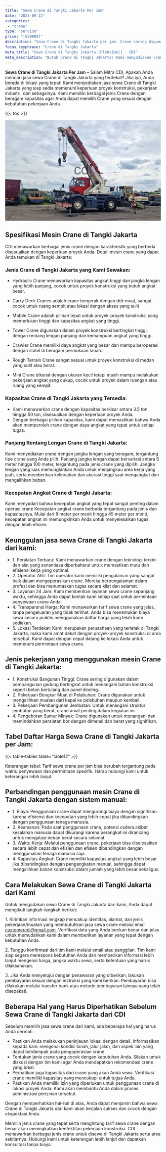 ```yaml
---
title: "Sewa Crane di Tangki Jakarta Per Jam"
date: "2023-09-22"
categories:
 - "crane"
type: "service"
price: "[650000]"
description: "Sewa Crane di Tangki Jakarta per jam. Crane sering digunakan untuk proyek konstruksi sebagai peralatan andal yang efisien. Hubungi kami untuk info lengkap."
focus_keyphrase: "Crane di Tangki Jakarta"
meta_title: "Sewa Crane di Tangki Jakarta [Fleksibel] - CDI"
meta_description: "Butuh Crane di Tangki Jakarta? Kami menyediakan Crane berkualitas untuk proyek pembangunan. Nikmati harga terbaik hari ini."
---
```


**Sewa Crane di Tangki Jakarta Per Jam** – Salam Mitra CDI, Apakah Anda mencari jasa sewa Crane di Tangki Jakarta yang terdekat? Jika iya, Anda berada di lokasi yang tepat! Kami menyediakan jasa sewa Crane di Tangki Jakarta yang siap sedia memenuhi keperluan proyek konstruksi, pekerjaan industri, dan sebagainya. Kami memiliki berbagai jenis Crane dengan beragam kapasitas agar Anda dapat memilih Crane yang sesuai dengan kebutuhan pekerjaan Anda.

{{< toc >}}

![Sewa Crane di Tangki Jakarta Per Jam](/images/crane/crane-08.jpg)

## Spesifikasi Mesin Crane di Tangki Jakarta

CDI menawarkan berbagai jenis crane dengan karakteristik yang berbeda disesuaikan dengan keperluan proyek Anda. Detail mesin crane yang dapat Anda temukan di Tangki Jakarta:

### Jenis Crane di Tangki Jakarta yang Kami Sewakan:

*   Hydraulic Crane menawarkan kapasitas angkat tinggi dan jangka lengan yang lebih panjang, cocok untuk proyek konstruksi yang butuh angkat besar.
*   Carry Deck Cranes adalah crane bergerak dengan dek muat, sangat cocok untuk ruang sempit atau lokasi dengan akses yang sulit

*   Mobile Crane adalah pilihan tepat untuk proyek-proyek konstruksi yang memerlukan tinggi dan kapasitas angkat yang tinggi.
*   Tower Crane digunakan dalam proyek konstruksi bertingkat tinggi, dengan rentang lengan panjang dan kemampuan angkat yang tinggi.
*   Crawler Crane memiliki daya angkat yang besar dan mampu beroperasi dengan stabil di beragam permukaan tanah.
*   Rough Terrain Crane sangat sesuai untuk proyek konstruksi di medan yang sulit atau berat.
*   Mini Crane dikenal dengan ukuran kecil tetapi masih mampu melakukan pekerjaan angkat yang cukup, cocok untuk proyek dalam ruangan atau ruang yang sempit.

### Kapasitas Crane di Tangki Jakarta yang Tersedia:

*   Kami menawarkan crane dengan kapasitas berkisar antara 3.5 ton hingga 50 ton, disesuaikan dengan keperluan proyek Anda.
*   Dengan berbagai pilihan kapasitas, kami dapat memastikan bahwa Anda akan memperoleh crane dengan daya angkat yang tepat untuk setiap tugas.

### Panjang Rentang Lengan Crane di Tangki Jakarta:

Kami menyediakan crane dengan jangka lengan yang beragam, tergantung tipe crane yang Anda pilih. Panjang jangka lengan dapat bervariasi antara 6 meter hingga 100 meter, tergantung pada jenis crane yang dipilih. Jangka lengan yang luas memungkinkan Anda untuk menjangkau area kerja yang jauh, serta memberikan kelincahan dan akurasi tinggi saat mengangkat dan mengalihkan beban.

### Kecepatan Angkat Crane di Tangki Jakarta:

Kami menyadari bahwa kecepatan angkat yang tepat sangat penting dalam operasi crane Kecepatan angkat crane berbeda tergantung pada jenis dan kapasitasnya. Mulai dari 8 meter per menit hingga 45 meter per menit, kecepatan angkat ini memungkinkan Anda untuk menyelesaikan tugas dengan lebih efisien.

## Keunggulan jasa sewa Crane di Tangki Jakarta dari kami:

*   1\. Peralatan Terbaru: Kami menawarkan crane dengan teknologi terkini dan alat yang senantiasa diperbaharui untuk memastikan mutu dan efisiensi kerja yang optimal.
*   2\. Operator Ahli: Tim operator kami memiliki pengalaman yang sangat baik dalam mengoperasikan crane. Mereka berpengalaman dalam profesi dan bisa menuntaskan tugas secara kilat dan selamat.
*   3\. Layanan 24 Jam: Kami memberikan layanan sewa crane sepanjang waktu, sehingga Anda dapat kontak kami setiap saat untuk permintaan penyewaan crane Anda.
*   4\. Transparansi Harga: Kami menawarkan tarif sewa crane yang jelas, tanpa pengeluaran yang tidak terlihat. Anda bisa menentukan biaya sewa secara praktis menggunakan daftar harga yang telah kami sediakan.
*   5\. Lokasi Terdekat: Kami merupakan perusahaan yang terletak di Tangki Jakarta, maka kami amat dekat dengan proyek-proyek konstruksi di area tersebut. Kami dapat dengan cepat datang ke lokasi Anda untuk memenuhi permintaan sewa crane.

## Jenis pekerjaan yang menggunakan mesin Crane di Tangki Jakarta:

*   1\. Konstruksi Bangunan Tinggi: Crane sering digunakan dalam pembangunan gedung bertingkat untuk menangani bahan konstruksi seperti beton bertulang dan panel dinding.
*   2\. Pekerjaan Bongkar Muat di Pelabuhan: Crane digunakan untuk mengalihkan muatan dari kapal ke pelabuhan maupun kembali.
*   3\. Pekerjaan Pembangunan Jembatan: Untuk menangani struktur jembatan yang berat, crane amat penting dalam kegiatan ini.
*   4\. Pengeboran Sumur Minyak: Crane digunakan untuk menangani dan memindahkan peralatan bor dengan dimensi dan berat yang signifikan.

## Tabel Daftar Harga Sewa Crane di Tangki Jakarta per Jam:

{{< table-tables table="table12" >}}

Keterangan tabel: Tarif sewa crane per jam bisa berubah tergantung pada waktu penyewaan dan permintaan spesifik. Harap hubungi kami untuk keterangan lebih lanjut.

## Perbandingan penggunaan mesin Crane di Tangki Jakarta dengan sistem manual:

*   1\. Biaya: Penggunaan crane dapat mengurangi biaya dengan signifikan karena efisiensi dan kecepatan yang lebih cepat jika dibandingkan dengan penggunaan tenaga manusia.
*   2\. Keamanan: Pada saat penggunaan crane, potensi cedera akibat kesalahan manusia dapat dikurangi karena perangkat ini dirancang untuk mengatasi beban berat secara selamat.
*   3\. Waktu Kerja: Melalui penggunaan crane, pekerjaan bisa diselesaikan secara lebih cepat dan efisien dan efisien dibandingkan dengan menggunakan tenaga manusia saja.
*   4\. Kapasitas Angkut: Crane memiliki kapasitas angkut yang lebih besar jika dibandingkan dengan pengangkatan manual, sehingga dapat mengalihkan bahan konstruksi dalam jumlah yang lebih besar sekaligus.

## Cara Melakukan Sewa Crane di Tangki Jakarta dari Kami

Untuk mengadakan sewa Crane di Tangki Jakarta dari kami, Anda dapat mengikuti langkah-langkah berikut:

1\.  Kirimkan informasi lengkap mencakup identitas, alamat, dan jenis pekerjaan/muatan yang membutuhkan jasa sewa crane melalui email customercdi@gmail.com. Verifikasi data yang Anda berikan benar dan jelas untuk memudahkan kami dalam memberikan layanan yang tepat dengan kebutuhan Anda.

2\.  Tunggu konfirmasi dari tim kami melalui email atau panggilan. Tim kami siap segera merespons kebutuhan Anda dan memberikan informasi lebih lanjut mengenai harga, jangka waktu sewa, serta ketentuan yang harus dilaksanakan.

3\.  Jika Anda menyetujui dengan penawaran yang diberikan, lakukan pembayaran sesuai dengan instruksi yang kami berikan. Pembayaran bisa dilakukan melalui transfer bank atau metode pembayaran lainnya yang telah disepakati.

## Beberapa Hal yang Harus Diperhatikan Sebelum Sewa Crane di Tangki Jakarta dari CDI

Sebelum memilih jasa sewa crane dari kami, ada beberapa hal yang harus Anda cermati:

*   Pastikan Anda melakukan peninjauan lokasi dengan detail. Informasikan kepada kami mengenai kondisi tanah, jalur jalan, dan aspek lain yang dapat berdampak pada pengoperasian crane.
*   Tentukan jenis crane yang cocok dengan kebutuhan Anda. Silakan untuk diskusi dengan tim kami agar Anda mendapatkan rekomendasi crane yang ideal.
*   Perhatikan juga kapasitas dari crane yang akan Anda sewa. Verifikasi crane memiliki kapasitas yang mencukupi untuk tugas Anda.
*   Pastikan Anda memiliki izin yang diperlukan untuk penggunaan crane di lokasi proyek Anda. Kami akan membantu Anda dalam proses administrasi perizinan tersebut.

Dengan memperhatikan hal-hal di atas, Anda dapat menjamin bahwa sewa Crane di Tangki Jakarta dari kami akan berjalan sukses dan cocok dengan ekspektasi Anda.

Memilih jenis crane yang tepat serta menghitung tarif sewa crane dengan benar akan meningkatkan keefektifan pekerjaan konstruksi. CDI menawarkan berbagai jenis crane untuk disewa di Tangki Jakarta serta area sekitarnya. Hubungi kami untuk keterangan lebih lanjut dan dapatkan konsultasi tanpa biaya.